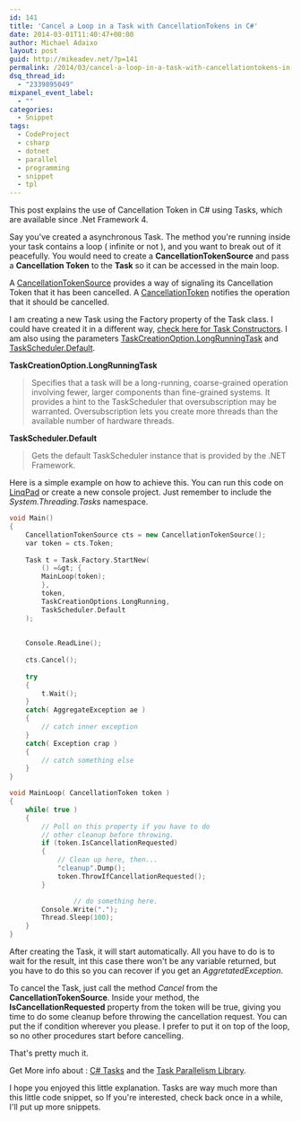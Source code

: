 ```yaml
---
id: 141
title: 'Cancel a Loop in a Task with CancellationTokens in C#'
date: 2014-03-01T11:40:47+00:00
author: Michael Adaixo
layout: post
guid: http://mikeadev.net/?p=141
permalink: /2014/03/cancel-a-loop-in-a-task-with-cancellationtokens-in-csharp/
dsq_thread_id:
  - "2339895049"
mixpanel_event_label:
  - ""
categories:
  - Snippet
tags:
  - CodeProject
  - csharp
  - dotnet
  - parallel
  - programming
  - snippet
  - tpl
---
```

This post explains the use of Cancellation Token in C# using Tasks, which are available since .Net Framework 4.

Say you've created a asynchronous Task. The method you're running inside your task contains a loop ( infinite or not ), and you want to break out of it peacefully. You would need to create a **CancellationTokenSource** and pass a&nbsp;**Cancellation Token** to the **Task** so it can be accessed in the main loop.

<!--more-->

A [CancellationTokenSource](http://msdn.microsoft.com/en-us/library/system.threading.cancellationtokensource(v=vs.110).aspx) provides a way of signaling its Cancellation Token that it has been cancelled. A [CancellationToken](http://msdn.microsoft.com/en-us/library/system.threading.cancellationtoken(v=vs.110).aspx) notifies the operation that it should be cancelled.

I am creating a new Task using the Factory property of the Task class. I could have created it in a different way, [check here for Task Constructors](http://msdn.microsoft.com/en-us/library/system.threading.tasks.task.task(v=vs.110).aspx). I am also using the parameters [TaskCreationOption.LongRunningTask](http://msdn.microsoft.com/en-us/library/system.threading.tasks.taskcreationoptions(v=vs.110).aspx) and [TaskScheduler.Default](http://msdn.microsoft.com/en-us/library/system.threading.tasks.taskscheduler(v=vs.110).aspx).

**TaskCreationOption.LongRunningTask**

<blockquote class="wp-block-quote">
  <p>
    Specifies that a task will be a long-running, coarse-grained operation involving fewer, larger components than fine-grained systems. It provides a hint to the TaskScheduler that oversubscription may be warranted. Oversubscription lets you create more threads than the available number of hardware threads.
  </p>
</blockquote>

**TaskScheduler.Default**

<blockquote class="wp-block-quote">
  <p>
    Gets the default TaskScheduler instance that is provided by the .NET Framework.
  </p>
</blockquote>

Here is a simple example on how to achieve this. You can run this code on [LinqPad](https://www.linqpad.net/) or create a new console project. Just remember to include the _System.Threading.Tasks_ namespace.

```cpp
void Main()
{
	CancellationTokenSource cts = new CancellationTokenSource();
	var token = cts.Token;
	
	Task t = Task.Factory.StartNew( 
		() =&gt; {
		MainLoop(token);
		}, 
		token, 
		TaskCreationOptions.LongRunning, 
		TaskScheduler.Default
	);
	
	
	Console.ReadLine();
	
	cts.Cancel();
	
	try 
	{
		t.Wait();
	}
	catch( AggregateException ae )
	{
		// catch inner exception 
	}
	catch( Exception crap )
	{
		// catch something else
	}
}

void MainLoop( CancellationToken token )
{
	while( true )
	{
		// Poll on this property if you have to do 
		// other cleanup before throwing. 
		if (token.IsCancellationRequested)
		{
			// Clean up here, then...
			"cleanup".Dump();
			token.ThrowIfCancellationRequested();
		}

                // do something here.
		Console.Write(".");
		Thread.Sleep(100);
	}
}
```

After creating the Task, it will start automatically. All you have to do is to wait for the result, int this case there won't be any variable returned, but you have to do this so you can recover if you get an _AggretatedException_.

To cancel the Task, just call the method _Cancel_ from the **CancellationTokenSource**. Inside your method, the **IsCancellationRequested** property from the token will be true, giving you time to do some cleanup before throwing the cancellation request. You can put the if condition wherever you please. I prefer to put it on top of the loop, so no other procedures start before cancelling.

That's pretty much it.

Get More info about : [C# Tasks](http://msdn.microsoft.com/en-us/library/system.threading.tasks.task(v=vs.110).aspx) and the [Task Parallelism Library](http://msdn.microsoft.com/en-us/library/dd537609(v=vs.110).aspx).

I hope you enjoyed this little explanation. Tasks are way much more than this little code snippet, so If you're interested, check back once in a while, I'll put up more snippets.